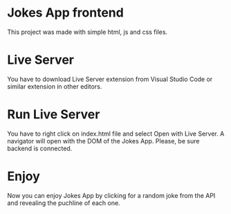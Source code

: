 # Jokes App frontend

This project was made with simple html, js and css files.

# Live Server

You have to download Live Server extension from Visual Studio Code or similar extension in other editors.

# Run Live Server

You have to right click on index.html file and select Open with Live Server. A navigator will open with the DOM of the Jokes App. Please, be sure backend is connected.

# Enjoy

Now you can enjoy Jokes App by clicking for a random joke from the API and revealing the puchline of each one.